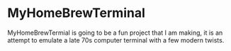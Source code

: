 # MyHomeBrewTerminal

MyHomeBrewTermial is going to be a fun project that I am making, it is an attempt to emulate a late 70s computer terminal with a few modern twists.

